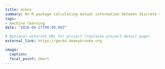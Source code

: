 ```yaml
---
title: miknn
summary: An R package calculating mutual information between discrete and continuous variables using kth nearest neighbors.
tags:
- machine learning
date: "2016-04-27T00:00:00Z"

# Optional external URL for project (replaces project detail page).
external_link: https://gecko.deweybrooke.org

image:
  caption:
  focal_point: Smart
---
```


